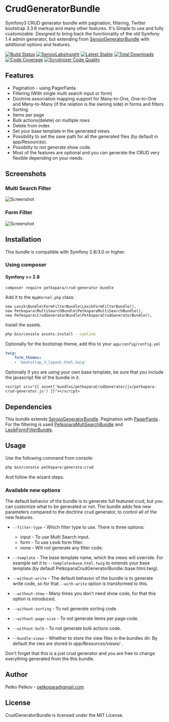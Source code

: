 # CrudGeneratorBundle
Symfony3 CRUD generator bundle with pagination, filtering, Twitter bootstrap 3.3.6 markup and many other features.
It's Simple to use and fully customizable.
Designed to bring back the functionality of the old Symfony 1.4 admin generator, but extending from [SensioGeneratorBundle](https://github.com/sensio/SensioGeneratorBundle) with additional options and features.

[![Build Status](https://travis-ci.org/petkopara/PetkoparaCrudGeneratorBundle.svg?branch=master)](https://travis-ci.org/petkopara/PetkoparaCrudGeneratorBundle)
[![SensioLabsInsight](https://insight.sensiolabs.com/projects/7d24085a-9a27-4607-adf5-efe1bb39f62b/mini.png)](https://insight.sensiolabs.com/projects/7d24085a-9a27-4607-adf5-efe1bb39f62b)
[![Latest Stable](https://img.shields.io/packagist/v/petkopara/crud-generator-bundle.svg?maxAge=2592000?style=flat-square)](https://packagist.org/packages/petkopara/crud-generator-bundle)
[![Total Downloads](https://img.shields.io/packagist/dt/petkopara/crud-generator-bundle.svg?maxAge=2592000?style=flat-square)](https://packagist.org/packages/petkopara/crud-generator-bundle)
[![Code Coverage](https://scrutinizer-ci.com/g/petkopara/PetkoparaCrudGeneratorBundle/badges/coverage.png?b=master)](https://scrutinizer-ci.com/g/petkopara/PetkoparaCrudGeneratorBundle/?branch=master)
[![Scrutinizer Code Quality](https://scrutinizer-ci.com/g/petkopara/PetkoparaCrudGeneratorBundle/badges/quality-score.png?b=master)](https://scrutinizer-ci.com/g/petkopara/PetkoparaCrudGeneratorBundle/?branch=master)

## Features
* Pagination - using PagerFanta
* Filtering (With single multi search input or form)
* Doctrine association mapping support for Many-to-One, One-to-One and Many-to-Many (if the relation is the owning side) in forms and filters
* Sorting 
* Items per page
* Bulk actions(delete) on multiple rows
* Delete from index
* Set your base template in the generated views.
* Possibility to set the save path for all the generated files (by default in app/Resources).
* Possiblity to not generate show code.
* Most of the features are optional and you can generate the CRUD very flexible depending on your needs.

## Screenshots

### Multi Search Filter
![Screenshot](https://raw.github.com/petkopara/PetkoparaCrudGeneratorBundle/master/screenshot_multi.png "Screenshot Multi Search")
### Form Filter 
![Screenshot](https://raw.github.com/petkopara/PetkoparaCrudGeneratorBundle/master/screenshot_form.png "Screenshot Form Filter")

## Installation
This bundle is compatible with Symfony 2.8/3.0 or higher.

### Using composer

#### Symfony >= 2.8 

    composer require petkopara/crud-generator-bundle

Add it to the `AppKernel.php` class:

    new Lexik\Bundle\FormFilterBundle\LexikFormFilterBundle(),
    new Petkopara\MultiSearchBundle\PetkoparaMultiSearchBundle(),
    new Petkopara\CrudGeneratorBundle\PetkoparaCrudGeneratorBundle(),

Install the assets.
```sh
php bin/console assets:install --symlink
```

Optionally for the bootstrap theme, add this to your `app/config/config.yml`
```yaml
twig:
    form_themes:
	- 'bootstrap_3_layout.html.twig' 

```

Optionally if you are using your own base template, be sure that you include the javascript file of the bundle in it.

    <script src="{{ asset('bundles/petkoparaCrudGenerator/js/petkopara-crud-generator.js') }}"></script>

## Dependencies

This bundle extends [SensioGeneratorBundle](https://github.com/sensio/SensioGeneratorBundle). 
Pagination with [PagerFanta](https://github.com/whiteoctober/Pagerfanta/) . 
For the filtering is used [PetkoparaMutiSearchBundle]( https://github.com/petkopara/PetkoparaMultiSearchBundle) and [LexikFormFilterBundle](https://github.com/lexik/LexikFormFilterBundle).

## Usage

Use the following command from console:
```sh
php bin/console petkopara:generate:crud
```
And follow the wizard steps.

### Available new options
The default behavior of the bundle is to generate full featured crud, but you can customize what to be generated or not. 
The bundle adds few new parameters compared to the doctrine crud generator, to control all of the new features.

* `--filter-type` - Which filter type to use. There is three options:
  * input - To use Multi Search input.
  * form - To use Lexik form filter.
  * none - Will not generate any filter code.

* `--template` - The base template name, which the views will override. For example set it to `--template=base.html.twig` to extends your base template.(by default PetkoparaCrudGeneratorBundle::base.html.twig).

* `--without-write` - The default behavior of the bundle is to generate write code, so for that `--with-write` option is transformed to this.

* `--without-show` - Many times you don't need show code, for that this option is introduced. 

* `--without-sorting` - To not generate sorting code.

* `--without-page-size` - To not generate items per page code.

* `--without-bulk` - To not generate bulk actions code.

* `--bundle-views` - Whether to store the view files in the bundles dir. By default the vies are stored in _app/Resources/views/_ .


Don't forget that this is a just crud generator and you are free to change everything generated from the this bundle. 

## Author

Petko Petkov - petkopara@gmail.com


## License

CrudGeneratorBundle is licensed under the MIT License.
